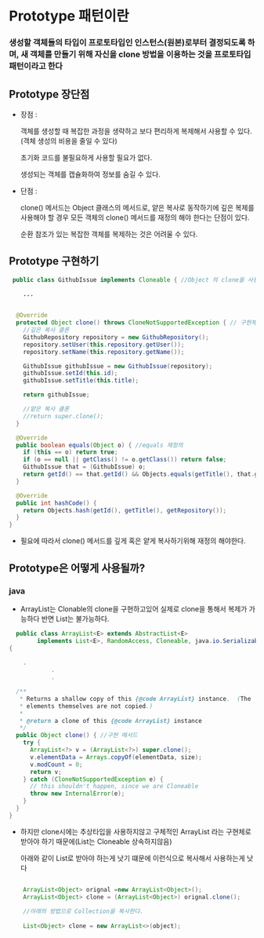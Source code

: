 # Prototype 패턴이란

### 생성할 객체들의 타입이 프로토타입인 인스턴스(원본)로부터 결정되도록 하며, 새 객체를 만들기 위해 자신을 clone 방법을 이용하는 것을 프로토타입 패턴이라고 한다


## Prototype 장단점

- 장점 :

  객체를 생성할 때 복잡한 과정을 생략하고 보다 편리하게 복제해서 사용할 수 있다.(객체 생성의 비용을 줄일 수 있다)

  초기화 코드를 불필요하게 사용할 필요가 없다.

  생성되는 객체를 캡슐화하여 정보를 숨길 수 있다.



- 단점 :

  clone() 메서드는 Object 클래스의 메서드로, 얕은 복사로 동작하기에 깊은 복제를 사용해야 할 경우 모든 객체의 clone() 메서드를 재정의 해야 한다는 단점이 있다.

  순환 참조가 있는 복잡한 객체를 복제하는 것은 어려울 수 있다.

## Prototype 구현하기

```java
 public class GithubIssue implements Cloneable { //Object 의 clone을 사용하기 위해선 Cloneable을 구현해야함
    
    ...


  @Override
  protected Object clone() throws CloneNotSupportedException { // 구현체 코드 
    //깊은 복사 클론
    GithubRepository repository = new GithubRepository();
    repository.setUser(this.repository.getUser());
    repository.setName(this.repository.getName());

    GithubIssue githubIssue = new GithubIssue(repository);
    githubIssue.setId(this.id);
    githubIssue.setTitle(this.title);

    return githubIssue;

    //얕은 복사 클론
    //return super.clone();
  }

  @Override
  public boolean equals(Object o) { //equals 재정의
    if (this == o) return true;
    if (o == null || getClass() != o.getClass()) return false;
    GithubIssue that = (GithubIssue) o;
    return getId() == that.getId() && Objects.equals(getTitle(), that.getTitle()) && Objects.equals(getRepository(), that.getRepository());
  }

  @Override
  public int hashCode() {
    return Objects.hash(getId(), getTitle(), getRepository());
  }
}
```  

- 필요에 따라서 clone() 메서드를 깊게 혹은 얕게 복사하기위해 재정의 해야한다.


## Prototype은 어떻게 사용될까?

### java

- ArrayList는 Clonable의 clone을 구현하고있어 실제로 clone을 통해서 복제가 가능하다 반면 List는 불가능하다.
```java
  public class ArrayList<E> extends AbstractList<E>
        implements List<E>, RandomAccess, Cloneable, java.io.Serializable //Cloneable 을 구현하고있음
{
 
    .
            .
            .

  /**
   * Returns a shallow copy of this {@code ArrayList} instance.  (The
   * elements themselves are not copied.)
   *
   * @return a clone of this {@code ArrayList} instance
   */
  public Object clone() { //구현 메서드
    try {
      ArrayList<?> v = (ArrayList<?>) super.clone();
      v.elementData = Arrays.copyOf(elementData, size);
      v.modCount = 0;
      return v;
    } catch (CloneNotSupportedException e) {
      // this shouldn't happen, since we are Cloneable
      throw new InternalError(e);
    }
  }
}


```

- 하지만 clone시에는 추상타입을 사용하지않고 구체적인 ArrayList 라는 구현체로 받아야 하기 때문에(List는 Cloneable 상속하지않음)

  아래와 같이 List로 받아야 하는게 낫기 떄문에 이런식으로 복사해서 사용하는게 낫다




```java

    ArrayList<Object> orignal =new ArrayList<Object>();
    ArrayList<Object> clone = (ArrayList<Object>) orignal.clone();
    
    //아래의 방법으로 Collection을 복사한다.
            
    List<Object> clone = new ArrayList<>(object);

```

